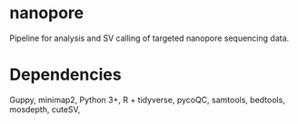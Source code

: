 # nanopore
Pipeline for analysis and SV calling of targeted nanopore sequencing data.

# Dependencies

Guppy,
minimap2,
Python 3+,
R + tidyverse,
pycoQC,
samtools,
bedtools,
mosdepth,
cuteSV,
